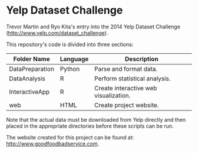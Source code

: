 Yelp Dataset Challenge
====================

Trevor Martin and Ryo Kita's entry into the 2014 Yelp Dataset Challenge (http://www.yelp.com/dataset_challenge). 

This repository's code is divided into three sections: 

Folder Name  | Language | Description
------------- | ------------- | -------------
DataPreparation  | Python | Parse and format data.
DataAnalysis  | R | Perform statistical analysis.
InteractiveApp  | R | Create interactive web visualization.
web  | HTML | Create project website. 

Note that the actual data must be downloaded from Yelp directly and then placed in the appropriate directories before these scripts can be run. 

The website created for this project can be found at: http://www.goodfoodbadservice.com. 
